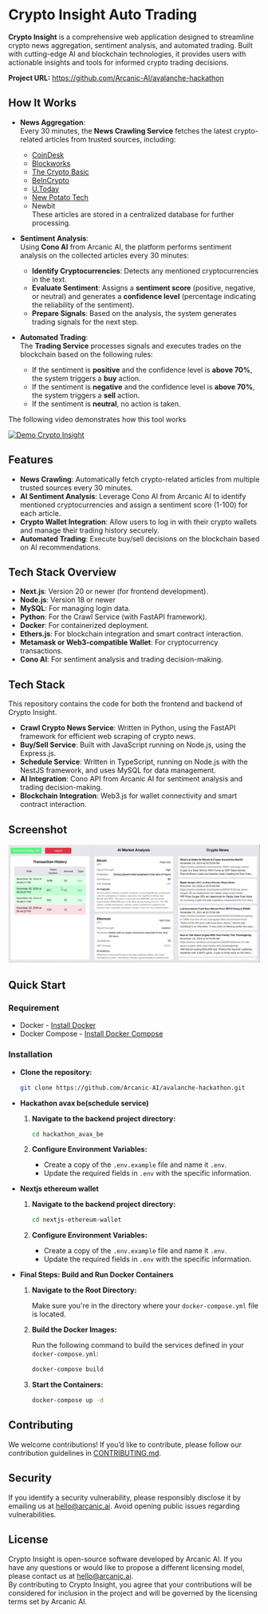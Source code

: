 # Crypto Insight Auto Trading

**Crypto Insight** is a comprehensive web application designed to streamline crypto news aggregation, sentiment analysis, and automated trading. Built with cutting-edge AI and blockchain technologies, it provides users with actionable insights and tools for informed crypto trading decisions.

**Project URL:** https://github.com/Arcanic-AI/avalanche-hackathon

## How It Works
- **News Aggregation**:  
  Every 30 minutes, the **News Crawling Service** fetches the latest crypto-related articles from trusted sources, including:  
  - [CoinDesk](https://www.coindesk.com/)  
  - [Blockworks](https://blockworks.co/)  
  - [The Crypto Basic](https://thecryptobasic.com/)  
  - [BeInCrypto](https://beincrypto.com/)  
  - [U.Today](https://u.today/)  
  - [New Potato Tech](https://www.newpotatotech.com/)  
  - Newbit  
  These articles are stored in a centralized database for further processing.

- **Sentiment Analysis**:  
  Using **Cono AI** from Arcanic AI, the platform performs sentiment analysis on the collected articles every 30 minutes:  
  - **Identify Cryptocurrencies**: Detects any mentioned cryptocurrencies in the text.  
  - **Evaluate Sentiment**: Assigns a **sentiment score** (positive, negative, or neutral) and generates a **confidence level** (percentage indicating the reliability of the sentiment).  
  - **Prepare Signals**: Based on the analysis, the system generates trading signals for the next step.

- **Automated Trading**:  
  The **Trading Service** processes signals and executes trades on the blockchain based on the following rules:  
  - If the sentiment is **positive** and the confidence level is **above 70%**, the system triggers a **buy** action.  
  - If the sentiment is **negative** and the confidence level is **above 70%**, the system triggers a **sell** action.  
  - If the sentiment is **neutral**, no action is taken.  

The following video demonstrates how this tool works

[![Demo Crypto Insight](https://img.youtube.com/vi/00ECPl8Jz84/0.jpg)](https://youtu.be/00ECPl8Jz84 "Demo Crypto Insight")

## Features

- **News Crawling**: Automatically fetch crypto-related articles from multiple trusted sources every 30 minutes.
- **AI Sentiment Analysis**: Leverage Cono AI from Arcanic AI to identify mentioned cryptocurrencies and assign a sentiment score (1-100) for each article.
- **Crypto Wallet Integration**: Allow users to log in with their crypto wallets and manage their trading history securely.
- **Automated Trading**: Execute buy/sell decisions on the blockchain based on AI recommendations.

## Tech Stack Overview

- **Next.js**: Version 20 or newer (for frontend development).
- **Node.js**: Version 18 or newer 
- **MySQL**: For managing login data.
- **Python**: For the Crawl Service (with FastAPI framework).
- **Docker**: For containerized deployment.
- **Ethers.js**: For blockchain integration and smart contract interaction.
- **Metamask or Web3-compatible Wallet**: For cryptocurrency transactions.
- **Cono AI**: For sentiment analysis and trading decision-making.

## Tech Stack

This repository contains the code for both the frontend and backend of Crypto Insight.

- **Crawl Crypto News Service**: Written in Python, using the FastAPI framework for efficient web scraping of crypto news.
- **Buy/Sell Service**: Built with JavaScript running on Node.js, using the Express.js.
- **Schedule Service**: Written in TypeScript, running on Node.js with the NestJS framework, and uses MySQL for data management.
- **AI Integration**: Cono API from Arcanic AI for sentiment analysis and trading decision-making.
- **Blockchain Integration**: Web3.js for wallet connectivity and smart contract interaction.

## Screenshot
![alt text](image.png) 

## Quick Start
### Requirement
- Docker - [Install Docker](https://docs.docker.com/get-docker/)
- Docker Compose - [Install Docker Compose](https://docs.docker.com/compose/install/)
### Installation
- **Clone the repository:**

   ```bash
   git clone https://github.com/Arcanic-AI/avalanche-hackathon.git
   ```

- **Hackathon avax be(schedule service)**
   
    1. **Navigate to the backend project directory:**

        ```bash
        cd hackathon_avax_be
        ```
    2. **Configure Environment Variables:**

        - Create a copy of the `.env.example` file and name it `.env`.
        - Update the required fields in `.env` with the specific information.

- **Nextjs ethereum wallet** 
   
    1. **Navigate to the backend project directory:**

        ```bash
        cd nextjs-ethereum-wallet
        ```
    2. **Configure Environment Variables:**

        - Create a copy of the `.env.example` file and name it `.env`.
        - Update the required fields in `.env` with the specific information.

- **Final Steps: Build and Run Docker Containers**

    1. **Navigate to the Root Directory:**
    
       Make sure you're in the directory where your `docker-compose.yml` file is located.

    2. **Build the Docker Images:**
    
       Run the following command to build the services defined in your `docker-compose.yml`:

        ```bash
        docker-compose build
        ```
    3. **Start the Containers:**
        ```bash
       docker-compose up -d
       ```

## Contributing
We welcome contributions! If you’d like to contribute, please follow our contribution guidelines in [CONTRIBUTING.md](CONTRIBUTING.md).

## Security
If you identify a security vulnerability, please responsibly disclose it by emailing us at [hello@arcanic.ai](mailto:hello@arcanic.ai). Avoid opening public issues regarding vulnerabilities.

## License
Crypto Insight is open-source software developed by Arcanic AI. If you have any questions or would like to propose a different licensing model, please contact us at [hello@arcanic.ai](mailto:hello@arcanic.ai).  
By contributing to Crypto Insight, you agree that your contributions will be considered for inclusion in the project and will be governed by the licensing terms set by Arcanic AI.

